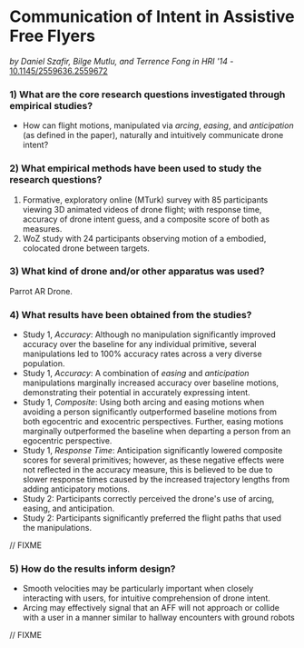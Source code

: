 # Communication of Intent in Assistive Free Flyers

*by Daniel Szafir, Bilge Mutlu, and Terrence Fong in HRI '14* - [10.1145/2559636.2559672](https://doi.org/10.1145/2559636.2559672)

### 1) What are the core research questions investigated through empirical studies?

- How can flight motions, manipulated via *arcing*, *easing*, and *anticipation* (as defined in the paper), naturally and intuitively communicate drone intent?

### 2) What empirical methods have been used to study the research questions?

1. Formative, exploratory online (MTurk) survey with 85 participants viewing 3D animated videos of drone flight; with response time, accuracy of drone intent guess, and a composite score of both as measures.
2. WoZ study with 24 participants observing motion of a embodied, colocated drone between targets.

### 3) What kind of drone and/or other apparatus was used?

Parrot AR Drone.

### 4) What results have been obtained from the studies?

- Study 1, *Accuracy*: Although no manipulation significantly improved accuracy over the baseline for any individual primitive, several manipulations led to 100% accuracy rates across a very diverse population.
- Study 1, *Accuracy*: A combination of *easing* and *anticipation* manipulations marginally increased accuracy over baseline motions, demonstrating their potential in accurately expressing intent.
- Study 1, *Composite*: Using both arcing and easing motions when avoiding a person significantly outperformed baseline motions from both egocentric and exocentric perspectives. Further, easing motions marginally outperformed the baseline when departing a person from an egocentric perspective.
- Study 1, *Response Time*: Anticipation significantly lowered composite scores for several primitives; however, as these negative effects were not reflected in the accuracy measure, this is believed to be due to slower response times caused by the increased trajectory lengths from adding anticipatory motions.
- Study 2: Participants correctly perceived the drone's use of arcing, easing, and anticipation.
- Study 2: Participants significantly preferred the flight paths that used the manipulations.

// FIXME

### 5) How do the results inform design?

- Smooth velocities may be particularly important when closely interacting with users, for intuitive comprehension of drone intent.
- Arcing may effectively signal that an AFF will not approach or collide with a user in a manner similar to hallway encounters with ground robots

// FIXME

